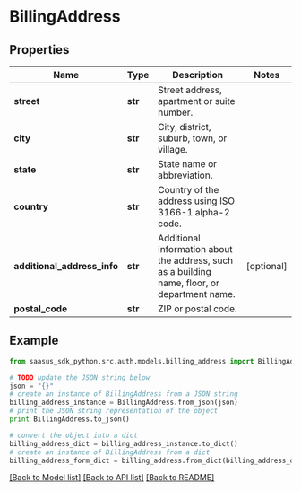 # BillingAddress


## Properties
Name | Type | Description | Notes
------------ | ------------- | ------------- | -------------
**street** | **str** | Street address, apartment or suite number. | 
**city** | **str** | City, district, suburb, town, or village. | 
**state** | **str** | State name or abbreviation. | 
**country** | **str** | Country of the address using ISO 3166-1 alpha-2 code. | 
**additional_address_info** | **str** | Additional information about the address, such as a building name, floor, or department name. | [optional] 
**postal_code** | **str** | ZIP or postal code. | 

## Example

```python
from saasus_sdk_python.src.auth.models.billing_address import BillingAddress

# TODO update the JSON string below
json = "{}"
# create an instance of BillingAddress from a JSON string
billing_address_instance = BillingAddress.from_json(json)
# print the JSON string representation of the object
print BillingAddress.to_json()

# convert the object into a dict
billing_address_dict = billing_address_instance.to_dict()
# create an instance of BillingAddress from a dict
billing_address_form_dict = billing_address.from_dict(billing_address_dict)
```
[[Back to Model list]](../README.md#documentation-for-models) [[Back to API list]](../README.md#documentation-for-api-endpoints) [[Back to README]](../README.md)


